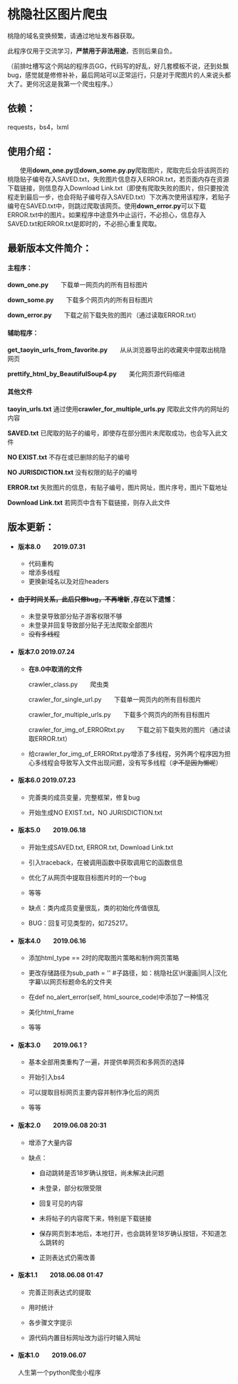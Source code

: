 # 桃隐社区图片爬虫

桃隐的域名变换频繁，请通过地址发布器获取。

此程序仅用于交流学习，**严禁用于非法用途**，否则后果自负。

（前排吐槽写这个网站的程序员GG，代码写的好乱，好几套模板不说，还到处飘bug，感觉就是修修补补，最后网站可以正常运行，只是对于爬图片的人来说头都大了。更何况这是我第一个爬虫程序。）

## 依赖：

requests，bs4，lxml

## 使用介绍：

&emsp;&emsp;使用**down_one.py**或**down_some.py.py**爬取图片，爬取完后会将该网页的桃隐贴子编号存入SAVED.txt，失败图片信息存入ERROR.txt，若页面内存在资源下载链接，则信息存入Download Link.txt（即使有爬取失败的图片，但只要按流程走到最后一步，也会将贴子编号存入SAVED.txt）下次再次使用该程序，若贴子编号在SAVED.txt中，则跳过爬取该网页。使用**down_error.py**可以下载ERROR.txt中的图片。如果程序中途意外中止运行，不必担心，信息存入SAVED.txt和ERROR.txt是即时的，不必担心重复爬取。

## 最新版本文件简介：

#### 主程序：

**down_one.py**　　下载单一网页内的所有目标图片

**down_some.py**　　下载多个网页内的所有目标图片

**down_error.py**&emsp;&emsp;下载之前下载失败的图片（通过读取ERROR.txt）

#### 辅助程序：

**get_taoyin_urls_from_favorite.py**&emsp;&emsp;从从浏览器导出的收藏夹中提取出桃隐网页

**prettify_html_by_BeautifulSoup4.py**&emsp;&emsp;美化网页源代码缩进

#### 其他文件

**taoyin_urls.txt** 通过使用**crawler_for_multiple_urls.py** 爬取此文件内的网址的内容

**SAVED.txt** 已爬取的贴子的编号，即使存在部分图片未爬取成功，也会写入此文件

**NO EXIST.txt** 不存在或已删除的贴子的编号

**NO JURISDICTION.txt** 没有权限的贴子的编号

**ERROR.txt** 失败图片的信息，有贴子编号，图片网址，图片序号，图片下载地址

**Download Link.txt** 若网页中含有下载链接，则存入此文件

## 版本更新：

* #### 版本8.0　　2019.07.31

   * 代码重构
   * 增添多线程
   * 更换新域名以及对应headers

* #### **~~由于时间关系，此后只修bug，不再增新~~ ,存在以下遗憾：**

  - 未登录导致部分贴子游客权限不够
  - 未登录并回复导致部分贴子无法爬取全部图片
  - ~~没有多线程~~

* #### 版本7.0        2019.07.24

  * **在8.0中取消的文件**

    crawler_class.py&emsp;&emsp;爬虫类

    crawler_for_single_url.py&emsp;&emsp;下载单一网页内的所有目标图片

    crawler_for_multiple_urls.py&emsp;&emsp;下载多个网页内的所有目标图片

    crawler_for_img_of_ERRORtxt.py&emsp;&emsp;下载之前下载失败的图片（通过读取ERROR.txt）

  * 给crawler_for_img_of_ERRORtxt.py增添了多线程，另外两个程序因为担心多线程会导致写入文件出现问题，没有写多线程（~~才不是因为懒呢~~）

* #### 版本6.0        2019.07.23

  * 完善类的成员变量，完整框架，修复bug

  * 开始生成NO EXIST.txt，NO JURISDICTION.txt

* #### 版本5.0&emsp;&emsp;2019.06.18

   * 开始生成SAVED.txt, ERROR.txt, Download Link.txt

   * 引入traceback，在被调用函数中获取调用它的函数信息

   * 优化了从网页中提取目标图片时的一个bug

   * 等等

   * 缺点：类内成员变量很乱，类的初始化传值很乱

   * BUG：回复可见类型的，如725217。

* #### 版本4.0&emsp;&emsp;2019.06.16

   * 添加html_type == 2时的爬取图片策略和制作网页策略

   * 更改存储路径为sub_path = ''    #子路径，如：桃隐社区\H漫画|同人|汉化字幕\以网页标题命名的文件夹

   * 在def no_alert_error(self, html_source_code)中添加了一种情况

   * 美化html_frame

   * 等等

* #### 版本3.0&emsp;&emsp;2019.06.1？

   * 基本全部用类重构了一遍，并提供单网页和多网页的选择

   * 开始引入bs4

   * 可以提取目标网页主要内容并制作净化后的网页

   * 等等

* #### 版本2.0&emsp;&emsp;2019.06.08 20:31

   * 增添了大量内容

   * 缺点：

      * 自动跳转是否18岁确认按钮，尚未解决此问题

      * 未登录，部分权限受限

      * 回复可见的内容

      * 未将帖子的内容爬下来，特别是下载链接

      * 保存网页到本地后，本地打开，也会跳转至18岁确认按钮，不知道怎么跳转的

      * 正则表达式仍需改善

* #### 版本1.1&emsp;&emsp;2018.06.08 01:47

   * 完善正则表达式的提取

   * 用时统计

   * 各步骤文字提示

   * 源代码内置目标网址改为运行时输入网址

* #### 版本1.0&emsp;&emsp;2019.06.07

   人生第一个python爬虫小程序